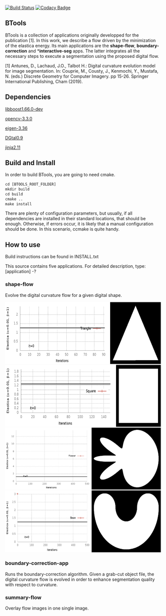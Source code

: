 [![Build Status](https://travis-ci.com/danoan/BTools.svg?branch=master)](https://travis-ci.com/danoan/BTools)
[![Codacy Badge](https://api.codacy.com/project/badge/Grade/50a49f3955c245e9977c282d2036e4a2)](https://app.codacy.com/manual/danoan/BTools?utm_source=github.com&utm_medium=referral&utm_content=danoan/BTools&utm_campaign=Badge_Grade_Dashboard)



## BTools
 BTools is a collection of applications originally developped for the 
 publication [1]. In this work, we describe a flow driven by 
 the minimization of the elastica 
 energy. Its main applications are the **shape-flow**, 
 **boundary-correction** and ***interactive-seg** apps. The 
 latter integrates all the necessary steps to execute
 a segmentation using the proposed digital flow.
 

 
 [1] Antunes, D., Lachaud, J.O., Talbot H.: Digital 
 curvature evolution model for image segmentation. In:
 Couprie, M., Cousty, J., Kenmochi, Y., Mustafa, N. (eds.) 
 Discrete Geometry for Computer Imagery. pp 15-26. Springer
 International Publishing, Cham (2019).
 
## Dependencies 

[libboost1.66.0-dev](https://www.boost.org/users/history/version_1_66_0.html)

[opencv-3.3.0](https://opencv.org/releases.html)

[eigen-3.36](http://eigen.tuxfamily.org/index.php?title=Main_Page)

[DGtal0.9](https://dgtal.org/download/)

[jinja2.11](https://github.com/pallets/jinja)

## Build and Install

In order to build BTools, you are going to need cmake.

```
cd [BTOOLS_ROOT_FOLDER]
mkdir build
cd build
cmake ..
make install
```

There are plenty of configuration parameters, but usually, if 
all dependencies are installed in their standard
locations, that should be enough. Otherwise, if errors occur, 
it is likely that a manual configuration should be
done. In this scenario, ccmake is quite handy.

## How to use

Build instructions can be found in INSTALL.txt

This source contains five applications. For detailed description,
type: [application] -?

### shape-flow

Evolve the digital curvature flow for a given digital shape.

<img alt="Triangle flow" src="https://github.com/danoan/BTools/blob/master/doc/images/triangle.gif" height="200" />
<img alt="Square flow" src="https://github.com/danoan/BTools/blob/master/doc/images/square.gif" height="200" />
<img alt="Flower flow" src="https://github.com/danoan/BTools/blob/master/doc/images/flower.gif" height="200" />
<img alt="Bean flow" src="https://github.com/danoan/BTools/blob/master/doc/images/bean.gif" height="200" />


### boundary-correction-app

Runs the boundary-correction algorithm. Given a grab-cut object file,
the digital curvature flow is evolved in order to enhance segmentation
quality with respect to curvature.


### summary-flow

Overlay flow images in one single image.


